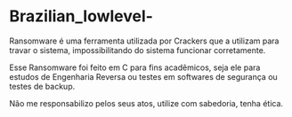 # Brazilian_lowlevel-

Ransomware é uma ferramenta utilizada por Crackers que a utilizam para travar o sistema, impossibilitando do sistema funcionar corretamente.

Esse Ransomware foi feito em C para fins acadêmicos, seja ele para estudos de Engenharia Reversa ou testes em softwares de segurança ou testes de backup.

Não me responsabilizo pelos seus atos, utilize com sabedoria, tenha ética.
